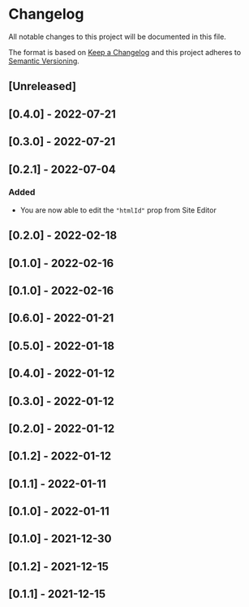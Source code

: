 # Changelog

All notable changes to this project will be documented in this file.

The format is based on [Keep a Changelog](http://keepachangelog.com/en/1.0.0/)
and this project adheres to [Semantic Versioning](http://semver.org/spec/v2.0.0.html).

## [Unreleased]

## [0.4.0] - 2022-07-21

## [0.3.0] - 2022-07-21

## [0.2.1] - 2022-07-04
### Added
- You are now able to edit the `"htmlId"` prop from Site Editor

## [0.2.0] - 2022-02-18

## [0.1.0] - 2022-02-16

## [0.1.0] - 2022-02-16

## [0.6.0] - 2022-01-21

## [0.5.0] - 2022-01-18

## [0.4.0] - 2022-01-12

## [0.3.0] - 2022-01-12

## [0.2.0] - 2022-01-12

## [0.1.2] - 2022-01-12

## [0.1.1] - 2022-01-11

## [0.1.0] - 2022-01-11

## [0.1.0] - 2021-12-30

## [0.1.2] - 2021-12-15

## [0.1.1] - 2021-12-15

